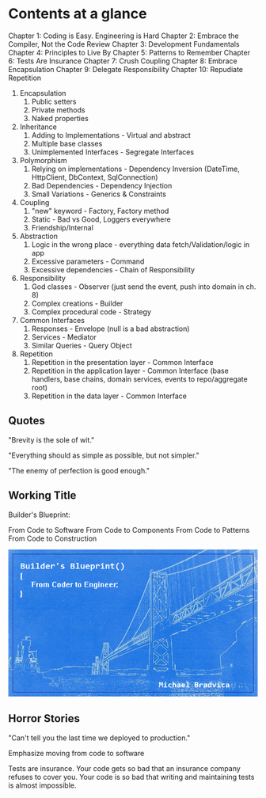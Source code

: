 # Contents at a glance

Chapter 1: Coding is Easy. Engineering is Hard
Chapter 2: Embrace the Compiler, Not the Code Review
Chapter 3: Development Fundamentals
Chapter 4: Principles to Live By
Chapter 5: Patterns to Remember
Chapter 6: Tests Are Insurance
Chapter 7: Crush Coupling
Chapter 8: Embrace Encapsulation
Chapter 9: Delegate Responsibility
Chapter 10: Repudiate Repetition

1. Encapsulation
   1. Public setters
   2. Private methods
   3. Naked properties
2. Inheritance
   1. Adding to Implementations - Virtual and abstract
   2. Multiple base classes
   3. Unimplemented Interfaces - Segregate Interfaces
3. Polymorphism
   1. Relying on implementations - Dependency Inversion (DateTime, HttpClient, DbContext, SqlConnection)
   2. Bad Dependencies - Dependency Injection
   3. Small Variations - Generics & Constraints
4. Coupling
   1. "new" keyword - Factory, Factory method
   2. Static - Bad vs Good, Loggers everywhere
   3. Friendship/Internal
5. Abstraction
   1. Logic in the wrong place - everything data fetch/Validation/logic in app
   2. Excessive parameters - Command
   3. Excessive dependencies - Chain of Responsibility
6. Responsibility
   1. God classes - Observer (just send the event, push into domain in ch. 8)
   2. Complex creations - Builder
   3. Complex procedural code - Strategy
7. Common Interfaces
   1. Responses - Envelope (null is a bad abstraction)
   2. Services - Mediator
   3. Similar Queries - Query Object
8. Repetition
   1. Repetition in the presentation layer - Common Interface
   2. Repetition in the application layer - Common Interface (base handlers, base chains, domain services, events to repo/aggregate root)
   3. Repetition in the data layer - Common Interface

## Quotes

"Brevity is the sole of wit."

"Everything should as simple as possible, but not simpler."

"The enemy of perfection is good enough."

## Working Title

Builder's Blueprint:

From Code to Software
From Code to Components
From Code to Patterns
From Code to Construction

![Bridge](title_cover.png)

## Horror Stories

"Can't tell you the last time we deployed to production."

Emphasize moving from code to software

Tests are insurance. Your code gets so bad that an insurance company refuses to cover you.
Your code is so bad that writing and maintaining tests is almost impossible.
